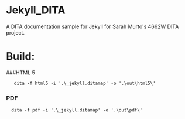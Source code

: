 # Jekyll_DITA
A DITA documentation sample for Jekyll for Sarah Murto's 4662W DITA project.

# Build:

###HTML 5

       dita -f html5 -i '.\_jekyll.ditamap' -o '.\out\html5\'

### PDF

      dita -f pdf -i '.\_jekyll.ditamap' -o '.\out\pdf\'
